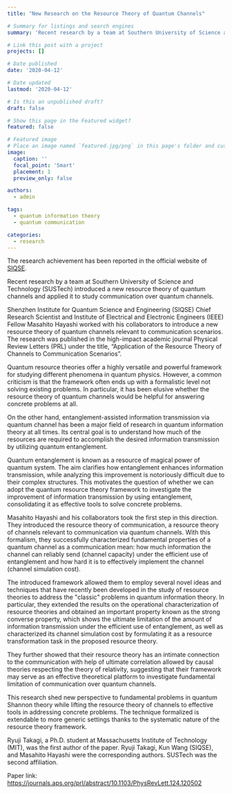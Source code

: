 ```yaml
---
title: "New Research on the Resource Theory of Quantum Channels"

# Summary for listings and search engines
summary: 'Recent research by a team at Southern University of Science and Technology (SUSTech) introduced a new resource theory of quantum channels and applied it to study communication over quantum channels.'

# Link this post with a project
projects: []

# Date published
date: '2020-04-12'

# Date updated
lastmod: '2020-04-12'

# Is this an unpublished draft?
draft: false

# Show this page in the Featured widget?
featured: false

# Featured image
# Place an image named `featured.jpg/png` in this page's folder and customize its options here.
image:
  caption: ''
  focal_point: 'Smart'
  placement: 1
  preview_only: false

authors:
  - admin

tags:
  - quantum information theory
  - quantum communication

categories:
  - research
---
```


The research achievement has been reported in the official website of [SIQSE](https://siqse.sustech.edu.cn/Index/view/mid/18/id/799).

Recent research by a team at Southern University of Science and Technology (SUSTech) introduced a new resource theory of quantum channels and applied it to study communication over quantum channels.

Shenzhen Institute for Quantum Science and Engineering (SIQSE) Chief Research Scientist and Institute of Electrical and Electronic Engineers (IEEE) Fellow Masahito Hayashi worked with his collaborators to introduce a new resource theory of quantum channels relevant to communication scenarios. The research was published in the high-impact academic journal Physical Review Letters (PRL) under the title, “Application of the Resource Theory of Channels to Communication Scenarios”.

Quantum resource theories offer a highly versatile and powerful framework for studying different phenomena in quantum physics. However, a common criticism is that the framework often ends up with a formalistic level not solving existing problems. In particular, it has been elusive whether the resource theory of quantum channels would be helpful for answering concrete problems at all.

On the other hand, entanglement-assisted information transmission via quantum channel has been a major field of research in quantum information theory at all times. Its central goal is to understand how much of the resources are required to accomplish the desired information transmission by utilizing quantum entanglement.

Quantum entanglement is known as a resource of magical power of quantum system. The aim clarifies how entanglement enhances information transmission, while analyzing this improvement is notoriously difficult due to their complex structures. This motivates the question of whether we can adopt the quantum resource theory framework to investigate the improvement of information transmission by using entanglement, consolidating it as effective tools to solve concrete problems.

Masahito Hayashi and his collaborators took the first step in this direction. They introduced the resource theory of communication, a resource theory of channels relevant to communication via quantum channels. With this formalism, they successfully characterized fundamental properties of a quantum channel as a communication mean: how much information the channel can reliably send (channel capacity) under the efficient use of entanglement and how hard it is to effectively implement the channel (channel simulation cost).

The introduced framework allowed them to employ several novel ideas and techniques that have recently been developed in the study of resource theories to address the "classic" problems in quantum information theory. In particular, they extended the results on the operational characterization of resource theories and obtained an important property known as the strong converse property, which shows the ultimate limitation of the amount of information transmission under the efficient use of entanglement, as well as characterized its channel simulation cost by formulating it as a resource transformation task in the proposed resource theory.

They further showed that their resource theory has an intimate connection to the communication with help of ultimate correlation allowed by causal theories respecting the theory of relativity, suggesting that their framework may serve as an effective theoretical platform to investigate fundamental limitation of communication over quantum channels.

This research shed new perspective to fundamental problems in quantum Shannon theory while lifting the resource theory of channels to effective tools in addressing concrete problems. The technique formalized is extendable to more generic settings thanks to the systematic nature of the resource theory framework.

Ryuji Takagi, a Ph.D. student at Massachusetts Institute of Technology (MIT), was the first author of the paper. Ryuji Takagi, Kun Wang (SIQSE), and Masahito Hayashi were the corresponding authors. SUSTech was the second affiliation.

Paper link: https://journals.aps.org/prl/abstract/10.1103/PhysRevLett.124.120502